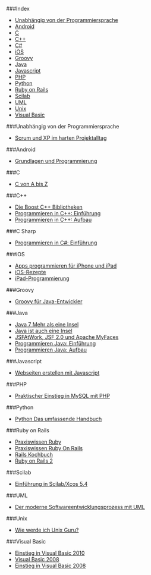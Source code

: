 ###Index
* [Unabhängig von der Programmiersprache](#unabh%C3%A4ngig-von-der-programmiersprache)
* [Android](#android)
* [C](#c)
* [C++](#c-1)
* [C#](#c-sharp)
* [iOS](#ios)
* [Groovy](#groovy)
* [Java](#java)
* [Javascript](#javascript)
* [PHP](#php)
* [Python](#python)
* [Ruby on Rails](#ruby-on-rails)
* [Scilab](#scilab)
* [UML](#uml)
* [Unix](#unix)
* [Visual Basic](#visual-basic)

###Unabhängig von der Programmiersprache

* [Scrum und XP im harten Projektalltag](http://www.infoq.com/resource/news/2007/06/scrum-xp-book/en/resources/ScrumAndXpFromTheTrenchesonline_German.pdf)

###Android

* [Grundlagen und Programmierung](http://www.dpunkt.de/ebooks_files/free/3436.pdf)

###C

* [C von A bis Z](http://openbook.galileocomputing.de/c_von_a_bis_z/)

###C++

* [Die Boost C++ Bibliotheken](http://www.highscore.de/cpp/boost/)
* [Programmieren in C++: Einführung](http://www.highscore.de/cpp/einfuehrung/)
* [Programmieren in C++: Aufbau](http://www.highscore.de/cpp/aufbau/)

###C Sharp

* [Programmieren in C#: Einführung](http://www.highscore.de/csharp/einfuehrung/)

###iOS

* [Apps programmieren für iPhone und iPad](http://openbook.galileocomputing.de/apps_programmieren_fuer_iphone_und_ipad/)
* [iOS-Rezepte](http://examples.oreilly.de/openbooks/iosrecipesger.zip)
* [iPad-Programmierung](http://examples.oreilly.de/openbooks/pdf_ipadprogpragger.pdf)

###Groovy

* [Groovy für Java-Entwickler](http://examples.oreilly.de/openbooks/pdf_groovyger.pdf)

###Java

* [Java 7 Mehr als eine Insel](http://openbook.galileocomputing.de/java7/)
* [Java ist auch eine Insel](http://openbook.galileocomputing.de/javainsel/)
* [JSFAtWork, JSF 2.0 und Apache MyFaces](http://jsfatwork.irian.at/book_de/)
* [Programmieren Java: Einführung](http://www.highscore.de/java/einfuehrung/)
* [Programmieren Java: Aufbau](http://www.highscore.de/java/aufbau/)

###Javascript

* [Webseiten erstellen mit Javascript](http://www.highscore.de/javascript/)

###PHP
* [Praktischer Einstieg in MySQL mit PHP](http://examples.oreilly.de/openbooks/pdf_einmysql2ger.pdf)

###Python

* [Python Das umfassende Handbuch](http://openbook.galileocomputing.de/python/)

###Ruby on Rails

* [Praxiswissen Ruby](http://www.oreilly.de/german/freebooks/rubybasger/pdf_rubybasger.pdf)
* [Praxiswissen Ruby On Rails](http://examples.oreilly.de/openbooks/pdf_rubyonrailsbasger.pdf)
* [Rails Kochbuch](http://examples.oreilly.de/openbooks/pdf_railsckbkger.pdf)
* [Ruby on Rails 2](http://openbook.galileocomputing.de/ruby_on_rails/)

###Scilab

* [Einführung in Scilab/Xcos 5.4](http://www.buech-gifhorn.de/scilab/Einfuehrung.pdf)

###UML

* [Der moderne Softwareentwicklungsprozess mit UML](http://www.highscore.de/uml)

###Unix

* [Wie werde ich Unix Guru?](http://openbook.galileocomputing.de/unix_guru/)

###Visual Basic

* [Einstieg in Visual Basic 2010](http://openbook.galileocomputing.de/einstieg_vb_2010/)
* [Visual Basic 2008](http://openbook.galileocomputing.de/visualbasic_2008/)
* [Einstieg in Visual Basic 2008](http://openbook.galileocomputing.de/einstieg_vb_2008/)

